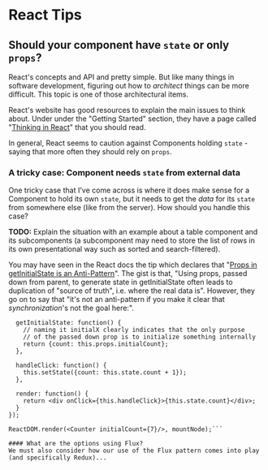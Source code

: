 # React Tips


## Should your component have `state` or only `props`?

React's concepts and API and pretty simple.  But like many things in software development, figuring out how to *architect* things can be more difficult.  This topic is one of those architectural items.

React's website has good resources to explain the main issues to think about.  Under under the "Getting Started" section, they have a page called "[Thinking in React](http://facebook.github.io/react/docs/thinking-in-react.html)" that you should read.

In general, React seems to caution against Components holding `state` - saying that more often they should rely on `props`.  

### A tricky case: Component needs `state` from external data
One tricky case that I've come across is where it does make sense for a Component to hold its own `state`, but it needs to get the *data* for its `state` from somewhere else (like from the server).  How should you handle this case?

<p class="todo-note">
<strong>TODO:</strong> Explain the situation with an example about a table component and its subcomponents (a subcomponent may need to store the list of rows in its own presentational way such as sorted and search-filtered).  
</p>

You may have seen in the React docs the tip which declares that "[Props in getInitialState is an Anti-Pattern](http://facebook.github.io/react/tips/props-in-getInitialState-as-anti-pattern.html)".  The gist is that, "Using props, passed down from parent, to generate state in getInitialState often leads to duplication of "source of truth", i.e. where the real data is".  However, they go on to say that "it's not an anti-pattern if you make it clear that *synchronization*'s not the goal here:".

```var Counter = React.createClass({
  getInitialState: function() {
    // naming it initialX clearly indicates that the only purpose
    // of the passed down prop is to initialize something internally
    return {count: this.props.initialCount};
  },

  handleClick: function() {
    this.setState({count: this.state.count + 1});
  },

  render: function() {
    return <div onClick={this.handleClick}>{this.state.count}</div>;
  }
});

ReactDOM.render(<Counter initialCount={7}/>, mountNode);```

#### What are the options using Flux?
We must also consider how our use of the Flux pattern comes into play (and specifically Redux)...
